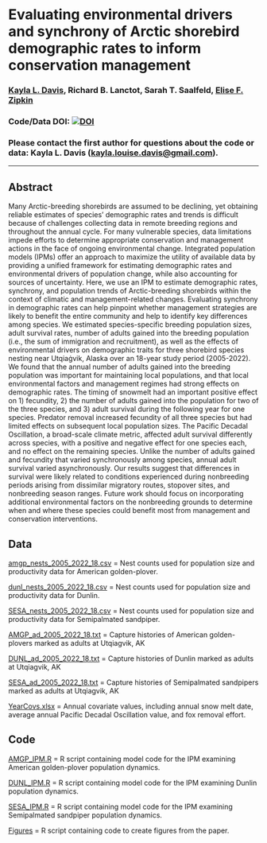 # Evaluating environmental drivers and synchrony of Arctic shorebird demographic rates to inform conservation management 

### [Kayla L. Davis](https://github.com/davisk93), Richard B. Lanctot, Sarah T. Saalfeld, [Elise F. Zipkin](https://zipkinlab.org/)

### 

### Code/Data DOI: [![DOI](https://zenodo.org/badge/800600181.svg)](https://doi.org/10.5281/zenodo.15277230)

### Please contact the first author for questions about the code or data: Kayla L. Davis (kayla.louise.davis@gmail.com).
__________________________________________________________________________________________________________________
## Abstract
Many Arctic-breeding shorebirds are assumed to be declining, yet obtaining reliable estimates of species’ demographic rates and trends is difficult because of challenges collecting data in remote breeding regions and throughout the annual cycle. For many vulnerable species, data limitations impede efforts to determine appropriate conservation and management actions in the face of ongoing environmental change. Integrated population models (IPMs) offer an approach to maximize the utility of available data by providing a unified framework for estimating demographic rates and environmental drivers of population change, while also accounting for sources of uncertainty. Here, we use an IPM to estimate demographic rates, synchrony, and population trends of Arctic-breeding shorebirds within the context of climatic and management-related changes. Evaluating synchrony in demographic rates can help pinpoint whether management strategies are likely to benefit the entire community and help to identify key differences among species. We estimated species-specific breeding population sizes, adult survival rates, number of adults gained into the breeding population (i.e., the sum of immigration and recruitment), as well as the effects of environmental drivers on demographic traits for three shorebird species nesting near Utqiaġvik, Alaska over an 18-year study period (2005-2022). We found that the annual number of adults gained into the breeding population was important for maintaining local populations, and that local environmental factors and management regimes had strong effects on demographic rates. The timing of snowmelt had an important positive effect on 1) fecundity, 2) the number of adults gained into the population for two of the three species, and 3) adult survival during the following year for one species. Predator removal increased fecundity of all three species but had limited effects on subsequent local population sizes. The Pacific Decadal Oscillation, a broad-scale climate metric, affected adult survival differently across species, with a positive and negative effect for one species each, and no effect on the remaining species. Unlike the number of adults gained and fecundity that varied synchronously among species, annual adult survival varied asynchronously. Our results suggest that differences in survival were likely related to conditions experienced during nonbreeding periods arising from dissimilar migratory routes, stopover sites, and nonbreeding season ranges. Future work should focus on incorporating additional environmental factors on the nonbreeding grounds to determine when and where these species could benefit most from management and conservation interventions. 

## Data
[amgp_nests_2005_2022_18.csv](https://github.com/davisk93/Davis-et-al-Arctic-breeding-Shorebird-IPM/blob/main/amgp_nests_2005_2022_18.csv) = Nest counts used for population size and productivity data for American golden-plover. 

[dunl_nests_2005_2022_18.csv](https://github.com/davisk93/Davis-et-al-Arctic-breeding-Shorebird-IPM/blob/main/dunl_nests_2005_2022_18.csv) = Nest counts used for population size and productivity data for Dunlin. 

[SESA_nests_2005_2022_18.csv](https://github.com/davisk93/Davis-et-al-Arctic-breeding-Shorebird-IPM/blob/main/SESA_nests_2005_2022_18.csv) = Nest counts used for population size and productivity data for Semipalmated sandpiper. 

[AMGP_ad_2005_2022_18.txt](https://github.com/davisk93/Davis-et-al-Arctic-breeding-Shorebird-IPM/blob/main/AMGP_ad_2005_2022_18.txt) = Capture histories of American golden-plovers marked as adults at Utqiagvik, AK

[DUNL_ad_2005_2022_18.txt](https://github.com/davisk93/Davis-et-al-Arctic-breeding-Shorebird-IPM/blob/main/DUNL_ad_2005_2022_18.txt) = Capture histories of Dunlin marked as adults at Utqiagvik, AK

[SESA_ad_2005_2022_18.txt](https://github.com/davisk93/Davis-et-al-Arctic-breeding-Shorebird-IPM/blob/main/SESA_ad_2005_2022_18.txt) = Capture histories of Semipalmated sandpipers marked as adults at Utqiagvik, AK

[YearCovs.xlsx](https://github.com/davisk93/Davis-et-al-Arctic-breeding-Shorebird-IPM/blob/main/YearCovs.xlsx) = Annual covariate values, including annual snow melt date, average annual Pacific Decadal Oscillation value, and fox removal effort.

## Code
[AMGP_IPM.R](https://github.com/davisk93/Davis-et-al-Arctic-breeding-Shorebird-IPM/blob/main/AMGP-IPM.R) = R script containing model code for the IPM examining American golden-plover population dynamics.

[DUNL_IPM.R](https://github.com/davisk93/Davis-et-al-Arctic-breeding-Shorebird-IPM/blob/main/DUNL-IPM.R) = R script containing model code for the IPM examining Dunlin population dynamics.

[SESA_IPM.R](https://github.com/davisk93/Davis-et-al-Arctic-breeding-Shorebird-IPM/blob/main/SESA-IPM.R) = R script containing model code for the IPM examining Semipalmated sandpiper population dynamics.

[Figures](https://github.com/davisk93/Davis-et-al-Arctic-breeding-Shorebird-IPM/blob/main/Figures.R) = R script containing code to create figures from the paper. 


